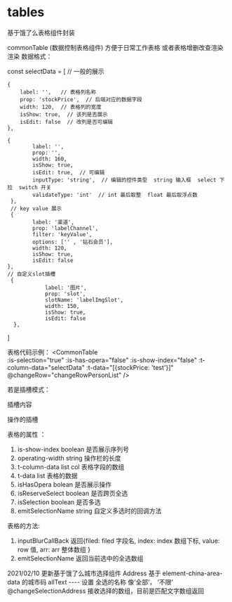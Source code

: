 # tables
基于饿了么表格组件封装

commonTable (数据控制表格组件)
方便于日常工作表格 或者表格增删改查渲染渲染 
数据格式：

const selectData = [
     // 一般的展示
   
    {
        label: '',   // 表格列名称
        prop: 'stockPrice',  // 后端对应的数据字段
        width: 120,  // 表格列的宽度
        isShow: true,  // 该列是否展示
        isEdit: false  // 改列是否可编辑
    },
    
    {
            label: '',
            prop: '',
            width: 160,
            isShow: true,
            isEdit: true,  // 可编辑
            inputType: 'string',  // 编辑的控件类型  string 输入框  select 下拉  switch 开关
            validateType: 'int'  // int 最后取整  float 最后取浮点数
     },
     // key value 展示
     {
            label: '渠道',
            prop: 'labelChannel',
            filter: 'keyValue',
            options: ['' , '钻石会员'],
            width: 120,
            isShow: true,
            isEdit: false
    },
    // 自定义slot插槽
     {
                label: '图片',
                prop: 'slot',
                slotName: 'labelImgSlot',
                width: 150,
                isShow: true,
                isEdit: false
      },
]

表格代码示例：
<CommonTable               
  :is-selection="true"
  :is-has-opera="false"
  :is-show-index="false"
  :t-column-data="selectData"
  :t-data="[{stockPrice: 'test'}]"
  @changeRow="changeRowPersonList"
/>

若是插槽模式：
<div slot="labelImgSlot" slot-scope="scope">
       插槽内容
</div>

操作的插槽
<div slot="operate" slot-scope="scope">
   
</div>

表格的属性 ：
1. is-show-index  boolean  是否展示序列号
2. operating-width  string 操作栏的长度
3. t-column-data list  col 表格字段的数组
4. t-data   list   表格的数据
5. isHasOpera  bolean 是否展示操作
6. isReserveSelect  boolean  是否跨页全选
7. isSelection boolean  是否多选
8. emitSelectionName  string  自定义多选时的回调方法

表格的方法: 
1. inputBlurCallBack  返回{filed: filed 字段名, index: index 数组下标, value: row 值, arr: arr 整体数组 }
2. emitSelectionName  返回当前选中的全选数组


2021/02/10  更新基于饿了么城市选择组件  Address
基于 element-china-area-data 的城市码
allText ---- 设置 全选的名称  像’全部‘， ’不限‘
@changeSelectionAddress  接收选择的数组，目前是匹配文字数组返回
